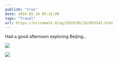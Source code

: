```yaml
---
publish: "true"
date: 2019-05-18 05:31:00
tags: "Travel"
url: https://ericmwalk.blog/2019/05/18/053143.html
---
```


Had a good afternoon exploring Beijing...

![](https://ericmwalk.blog/uploads/2022/8650dcf095.jpg)

![](https://ericmwalk.blog/uploads/2022/473b7e68bc.jpg)